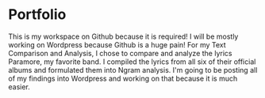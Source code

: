 # Portfolio
This is my workspace on Github because it is required! I will be mostly working on Wordpress because Github is a huge pain!
For my Text Comparison and Analysis, I chose to compare and analyze the lyrics Paramore, my favorite band. I compiled the lyrics from all six of their official albums and formulated them into Ngram analysis.
I'm going to be posting all of my findings into Wordpress and working on that because it is much easier.
